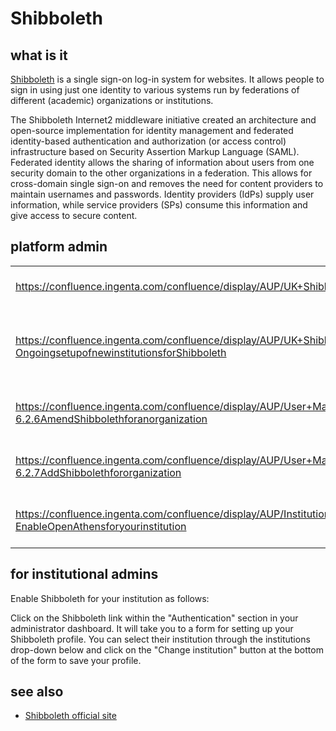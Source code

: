 # Shibboleth

## what is it
[Shibboleth](https://www.shibboleth.net/) is a single sign-on log-in system for websites. It allows people to sign in using just one identity to various systems run by federations of different (academic) organizations or institutions.

The Shibboleth Internet2 middleware initiative created an architecture and open-source implementation for identity management and federated identity-based authentication and authorization (or access control) infrastructure based on Security Assertion Markup Language (SAML). Federated identity allows the sharing of information about users from one security domain to the other organizations in a federation. This allows for cross-domain single sign-on and removes the need for content providers to maintain usernames and passwords. Identity providers (IdPs) supply user information, while service providers (SPs) consume this information and give access to secure content.

## platform admin

|     |     |
|-----|-----|
| https://confluence.ingenta.com/confluence/display/AUP/UK+Shibboleth+Federation | UK Shibboleth Federation |
| https://confluence.ingenta.com/confluence/display/AUP/UK+Shibboleth+Federation#UKShibbolethFederation-OngoingsetupofnewinstitutionsforShibboleth | Ongoing setup of new institutions for Shibboleth |
| https://confluence.ingenta.com/confluence/display/AUP/User+Management+Tool#UserManagementTool-6.2.6AmendShibbolethforanorganization | Amend Shibboleth for an organization |
| https://confluence.ingenta.com/confluence/display/AUP/User+Management+Tool#UserManagementTool-6.2.7AddShibbolethfororganization | Add Shibboleth for organization |
| https://confluence.ingenta.com/confluence/display/AUP/Institutional+Administrators+FAQs#InstitutionalAdministratorsFAQs-EnableOpenAthensforyourinstitution | Enable Shibboleth for your institution | 

## for institutional admins
Enable Shibboleth for your institution as follows:

Click on the Shibboleth link within the "Authentication" section in your administrator dashboard. It will take you to a form for setting up your Shibboleth profile. You can select their institution through the institutions drop-down below and click on the "Change institution" button at the bottom of the form to save your profile.

## see also
- [Shibboleth official site](https://www.shibboleth.net/)

